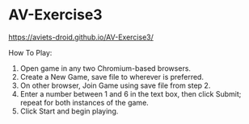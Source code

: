 # AV-Exercise3

https://aviets-droid.github.io/AV-Exercise3/

How To Play:
1. Open game in any two Chromium-based browsers.
2. Create a New Game, save file to wherever is preferred.
3. On other browser, Join Game using save file from step 2.
4. Enter a number between 1 and 6 in the text box, then click Submit; repeat for both instances of the game.
5. Click Start and begin playing.